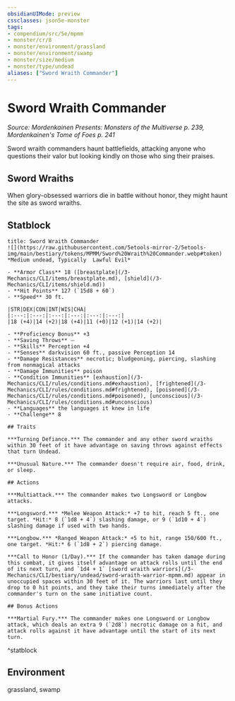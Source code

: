 ```yaml
---
obsidianUIMode: preview
cssclasses: json5e-monster
tags:
- compendium/src/5e/mpmm
- monster/cr/8
- monster/environment/grassland
- monster/environment/swamp
- monster/size/medium
- monster/type/undead
aliases: ["Sword Wraith Commander"]
---
```

# Sword Wraith Commander
*Source: Mordenkainen Presents: Monsters of the Multiverse p. 239, Mordenkainen's Tome of Foes p. 241*  

Sword wraith commanders haunt battlefields, attacking anyone who questions their valor but looking kindly on those who sing their praises.

## Sword Wraiths

When glory-obsessed warriors die in battle without honor, they might haunt the site as sword wraiths.


## Statblock

```ad-statblock
title: Sword Wraith Commander
![](https://raw.githubusercontent.com/5etools-mirror-2/5etools-img/main/bestiary/tokens/MPMM/Sword%20Wraith%20Commander.webp#token)
*Medium undead, Typically  Lawful Evil*

- **Armor Class** 18 ([breastplate](/3-Mechanics/CLI/items/breastplate.md), [shield](/3-Mechanics/CLI/items/shield.md))
- **Hit Points** 127 (`15d8 + 60`) 
- **Speed** 30 ft.

|STR|DEX|CON|INT|WIS|CHA|
|:---:|:---:|:---:|:---:|:---:|:---:|
|18 (+4)|14 (+2)|18 (+4)|11 (+0)|12 (+1)|14 (+2)|

- **Proficiency Bonus** +3
- **Saving Throws** ⏤
- **Skills** Perception +4
- **Senses** darkvision 60 ft., passive Perception 14
- **Damage Resistances** necrotic; bludgeoning, piercing, slashing from nonmagical attacks
- **Damage Immunities** poison
- **Condition Immunities** [exhaustion](/3-Mechanics/CLI/rules/conditions.md#exhaustion), [frightened](/3-Mechanics/CLI/rules/conditions.md#frightened), [poisoned](/3-Mechanics/CLI/rules/conditions.md#poisoned), [unconscious](/3-Mechanics/CLI/rules/conditions.md#unconscious)
- **Languages** the languages it knew in life
- **Challenge** 8

## Traits

***Turning Defiance.*** The commander and any other sword wraiths within 30 feet of it have advantage on saving throws against effects that turn Undead.

***Unusual Nature.*** The commander doesn't require air, food, drink, or sleep.

## Actions

***Multiattack.*** The commander makes two Longsword or Longbow attacks.

***Longsword.*** *Melee Weapon Attack:* +7 to hit, reach 5 ft., one target. *Hit:* 8 (`1d8 + 4`) slashing damage, or 9 (`1d10 + 4`) slashing damage if used with two hands.

***Longbow.*** *Ranged Weapon Attack:* +5 to hit, range 150/600 ft., one target. *Hit:* 6 (`1d8 + 2`) piercing damage.

***Call to Honor (1/Day).*** If the commander has taken damage during this combat, it gives itself advantage on attack rolls until the end of its next turn, and `1d4 + 1` [sword wraith warriors](/3-Mechanics/CLI/bestiary/undead/sword-wraith-warrior-mpmm.md) appear in unoccupied spaces within 30 feet of it. The warriors last until they drop to 0 hit points, and they take their turns immediately after the commander's turn on the same initiative count.

## Bonus Actions

***Martial Fury.*** The commander makes one Longsword or Longbow attack, which deals an extra 9 (`2d8`) necrotic damage on a hit, and attack rolls against it have advantage until the start of its next turn.
```
^statblock

## Environment

grassland, swamp